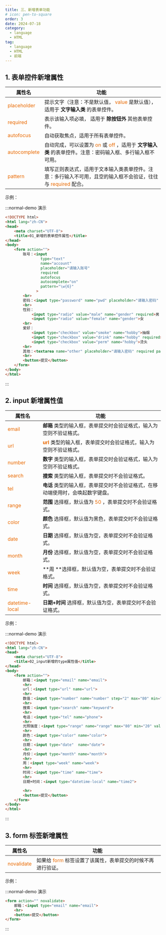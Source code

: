 ```yaml
---
title: 三、新增表单功能
# icon: pen-to-square
order: 3
date: 2024-07-18
category:
  - language
  - HTML
tag:
  - language
  - HTML
  - 前端
---
```


## 1. 表单控件新增属性

| 属性名                                            | 功能                                                         |
| ------------------------------------------------- | ------------------------------------------------------------ |
| <span style="color: #e96900;">placeholder</span>  | 提示文字（注意：不是默认值， <span style="color: #e96900;">value</span> 是默认值），适用于 **文字输入类** 的表单控件。 |
| <span style="color: #e96900;">required</span>     | 表示该输入项必填， 适用于 **除按钮外** 其他表单控件。        |
| <span style="color: #e96900;">autofocus</span>    | 自动获取焦点，适用于所有表单控件。                           |
| <span style="color: #e96900;">autocomplete</span> | 自动完成，可以设置为 <span style="color: #e96900;">on</span> 或 <span style="color: #e96900;">off</span> ，适用于 **文字输入类** 的表单控件。注意：密码输入框、多行输入框不可用。 |
| <span style="color: #e96900;">pattern</span>      | 填写正则表达式，适用于文本输入类表单控件。注意：多行输入不可用，且空的输入框不会验证，往往与 <span style="color: #e96900;">required</span> 配合。 |

示例：

:::normal-demo 演示

```html
<!DOCTYPE html>
<html lang="zh-CN">
<head>
    <meta charset="UTF-8">
    <title>01_新增的表单控件属性</title>
</head>
<body>
    <form action="">
        账号：<input 
                type="text" 
                name="account" 
                placeholder="请输入账号" 
                required 
                autofocus 
                autocomplete="on"
                pattern="\w{6}"
              >
        <br>
        密码：<input type="password" name="pwd" placeholder="请输入密码" required pattern="\w{6}">
        <br>
        性别：
            <input type="radio" value="male" name="gender" required>男
            <input type="radio" value="female" name="gender">女
        <br>
        爱好：
            <input type="checkbox" value="smoke" name="hobby">抽烟
            <input type="checkbox" value="drink" name="hobby" required>喝酒
            <input type="checkbox" value="perm" name="hobby">烫头
        <br>
        其他：<textarea name="other" placeholder="请输入密码" required pattern="\w{6}"></textarea>
        <br>
        <button>提交</button>
    </form>
</body>
</html>
```



:::

## 2. input 新增属性值

| 属性名                                              | 功能                                                         |
| --------------------------------------------------- | ------------------------------------------------------------ |
| <span style="color: #e96900;">email</span>          | **邮箱** 类型的输入框，表单提交时会验证格式，输入为空则不验证格式。 |
| <span style="color: #e96900;">url</span>            | **<span style="color: #e96900;">url</span>** 类型的输入框，表单提交时会验证格式，输入为空则不验证格式。 |
| <span style="color: #e96900;">number</span>         | **数字** 类型的输入框，表单提交时会验证格式，输入为空则不验证格式。 |
| <span style="color: #e96900;">search</span>         | **搜索** 类型的输入框，表单提交时不会验证格式。              |
| <span style="color: #e96900;">tel</span>            | **电话** 类型的输入框，表单提交时不会验证格式，在移动端使用时，会唤起数字键盘。 |
| <span style="color: #e96900;">range</span>          | **范围** 选择框，默认值为 <span style="color: #e96900;">50</span> ，表单提交时不会验证格式。 |
| <span style="color: #e96900;">color</span>          | **颜色** 选择框，默认值为黑色，表单提交时不会验证格式。      |
| <span style="color: #e96900;">date</span>           | **日期** 选择框，默认值为空，表单提交时不会验证格式。        |
| <span style="color: #e96900;">month</span>          | **月份** 选择框，默认值为空，表单提交时不会验证格式。        |
| <span style="color: #e96900;">week</span>           | **周 **选择框，默认值为空，表单提交时不会验证格式。          |
| <span style="color: #e96900;">time</span>           | **时间** 选择框，默认值为空，表单提交时不会验证格式。        |
| <span style="color: #e96900;">datetime-local</span> | **日期+时间** 选择框，默认值为空，表单提交时不会验证格式。   |

示例：

:::normal-demo 演示

```html
<!DOCTYPE html>
<html lang="zh-CN">
<head>
    <meta charset="UTF-8">
    <title>02_input新增的type属性值</title>
</head>
<body>
    <form action="">
        邮箱：<input type="email" name="email">
        <hr>
        url：<input type="url" name="url">
        <hr>
        数值：<input type="number" name="number" step="2" max="80" min="20">
        <hr>
        搜索：<input type="search" name="keyword">
        <hr>
        电话：<input type="tel" name="phone">
        <hr>
        光照强度：<input type="range" name="range" max="80" min="20" value="22">
        <hr>
        颜色：<input type="color" name="color">
        <hr>
        日期：<input type="date"  name="date">
        <hr>
        月份：<input type="month" name="month">
        <hr>
        周：<input type="week" name="week">
        <hr>
        时间：<input type="time" name="time">
        <hr>
        日期+时间：<input type="datetime-local" name="time2">

        <hr>
        <button>提交</button>
    </form>
</body>
</html>
```



:::

## 3. form 标签新增属性

| 属性名                                          | 功能                                                         |
| ----------------------------------------------- | ------------------------------------------------------------ |
| <span style="color: #e96900;">novalidate</span> | 如果给 <span style="color: #e96900;">form</span> 标签设置了该属性，表单提交的时候不再进行验证。 |

示例：

:::normal-demo 演示

```html
<form action="" novalidate>
    邮箱：<input type="email" name="email">
    <hr>
    <button>提交</button>
</form>
```



:::